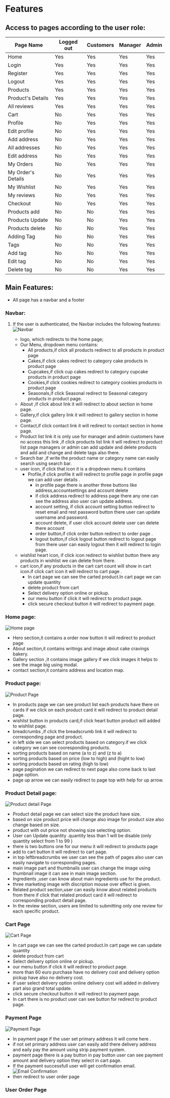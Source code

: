 # Features

## Access to pages according to the user role:

| Page Name | Logged out  | Customers  | Manager | Admin |
| --------- | ----------- | ---------- | ------- | ----- |
| Home       | Yes         | Yes        | Yes     | Yes   |
| Login      | Yes         | Yes        | Yes     | Yes   |
| Register   | Yes         | Yes        | Yes     | Yes   |
| Logout     | Yes         | Yes        | Yes     | Yes   |
| Products   | Yes         | Yes        | Yes     | Yes   |
| Product's Details | Yes         | Yes        | Yes     | Yes   |
| All reviews   | Yes         | Yes        | Yes     | Yes   |
| Cart       | No         | Yes        | Yes     | Yes   |
| Profile   | No         | Yes        | Yes     | Yes   |
| Edit profile   | No        | Yes        | Yes     | Yes   |
| Add address   | No         | Yes        | Yes     | Yes   |
| All addresses   | No         | Yes        | Yes     | Yes   |
| Edit address   | No         | Yes        | Yes     | Yes   |
| My Orders   | No         | Yes        | Yes     | Yes   |
| My Order's Details   | No         | Yes        | Yes     | Yes   |
| My Wishlist   | No         | Yes        | Yes     | Yes   |
| My reviews   | No         | Yes        | Yes     | Yes   |
| Checkout   | No         | Yes        | Yes     | Yes   |
| Products add | No         | No         | Yes     | Yes   |
| Products Update | No         | No         | Yes     | Yes   |
| Products delete | No         | No         | Yes     | Yes   |
| Adding Tag | No         | No         | Yes     | Yes   |
| Tags | No         | No         | Yes     | Yes   |
| Add tag | No         | No         | Yes     | Yes   |
| Edit tag | No         | No         | Yes     | Yes   |
| Delete tag | No         | No         | Yes     | Yes   |

## Main Features:

- All page has a navbar and a footer

### Navbar:
1. If the user is authenticated, the Navbar includes the following features:
![Navbar](documentation/navbar.png)

    - logo, which redirects to the home page;
    - Our Menu, dropdown menu contains:
        + All products,if click all products redirect to all products in product page
        + Cakes,if click cakes redirect to category cake products in product page
        + Cupcakes,if click cup cakes redirect to category cupcake products in product page
        + Cookies,if click cookies redirect to category cookies products in product page
        + Seasonals,if click Seasonal redirect to Seasonal category products in product page.
    - About ,if click about link it will redirect to about section in home page.
    - Gallery,if click gallery link it will redirect to gallery section in home page.
    - Contact,if click contact link it will redirect to contact section in home page.
    - Product list link it is only use for manager and admin customers have no access this link ,if click products list link it will redirect to product list page managers or admin can add update and delete products and add and change and delete tags also there.
    - Search bar ,if write the product name or category name can easily search using search bar.
    - user icon, if click that icon it is a dropdown menu it contains
        + Profile,if click profile it will redirect to profile page in profile page we can add user details .
            * in profile page there is another three buttons like address,accountsettings and  account delete
            * if click address redirect to address page there any one can see the address also user can update address.
            * account setting, if click account setting button redirect to reset email and rest password button there user can update username and password.
            * account delete, if user click account delete user can delete there account
            * order button,if click order button redirect to order page .
            * logout button,if click logout button redirect to logout page from there user can easily logout then it will redirect to login page.
    - wishlist heart icon, if click icon redirect to wishlist button there any products in wishlist we can delete from there.
    - cart icon,if any products in the cart cart count will show in cart icon.if click cart icon it will redirect to cart page .
        + In cart page we can see the carted product.In cart page we can update quantity 
        + delete product from cart
        + Select delivery option  online or pickup.
        + our menu button if click it will redirect to product page.
        + click secure checkout button it will redirect to payment page.

### Home page:
   ![Home page](documentation/home_page.png)
   - Hero section,it contains a order now button it will redirect to product page
   - About section,it contains writings and image about cake cravings bakery.
   - Gallery section ,it contains image gallery if we click images it helps to see the image big using modal.
   - contact section,it contains address and location map.

### Product page:
![Product Page](documentation/product_page.png)
- In products page we can see product list each products have there on cards if we click on each product card it will redirect to product detail page.
- wishlist button in products card,if click heart button product will added to wishlist page.
- breadcrumbs ,if click the breadscrumb link it will redirect to corresponding page and product.
- in left side we can select products based on category.if we click category we can see cooresponding products.
- sorting products based on name (a to z)  and (z to a) 
- sorting products based on price (low to high) and (hight to low)
- sorting products based on rating (high to low)
- page pagination we can redirect to next page also come back to last page option.
- page up arrow we can easily redirect to page top with help for up arrow.

### Product Detail page:
![Product detail Page](documentation/product_detail.png)

- Product detail page we can select size the product have size.
- based on size product price will change also image for product size also change based on size.
- product with out price not showing size selecting option.
- User can Update quantity .quantity less than 1 will be disable (only quantity select from 1 to 99 )
- there is two buttons one for our menu it will redirect to products page
- add to cart button it will redirect to cart page.
- in top leftbreadcrumbs we user can see the path of pages also user can easily navigate to corresponding pages.
- main image part and thumbnails user can change the image using thumbnail image it can see in main image section.
- Ingredients ,user can know about main ingredients use for the product.
- three marketing image with discription mouse over effect is given.
- Related product section,user can easily know about related products from there if click that related product card it will redirect to corresponding product detail page.
- In the review section, users are limited to submitting only one review for each specific product.

### Cart Page
![Cart Page](documentation/cart_page.png)
- In cart page we can see the carted product.In cart page we can update quantity 
- delete product from cart
- Select delivery option  online or pickup.
- our menu button if click it will redirect to product page.
- more than 60 euro purchase have no delivery cost and delivery option pickup have also no delivery cost.
- if user select delivery option online delivery cost will added in delivery part also grand total update.
- click secure checkout button it will redirect to payment page.
- In cart there is no product user can see button for redirect to product page.

### Payment Page

![Payment Page](documentation/payment_page.png)
- In payment page if the user set primary address it will come here .
- if not set primary address user can easily add there delivery address and eaily pay the amount using strip payment system. 
- payment page there is a pay button in pay button user can see payment amount and delivery option they select in cart page.
- If the payment successfull user will get confirmation email. 
![Email Confirmation](documentation/email.png)
- then redirect to user order page 

### User Order Page

